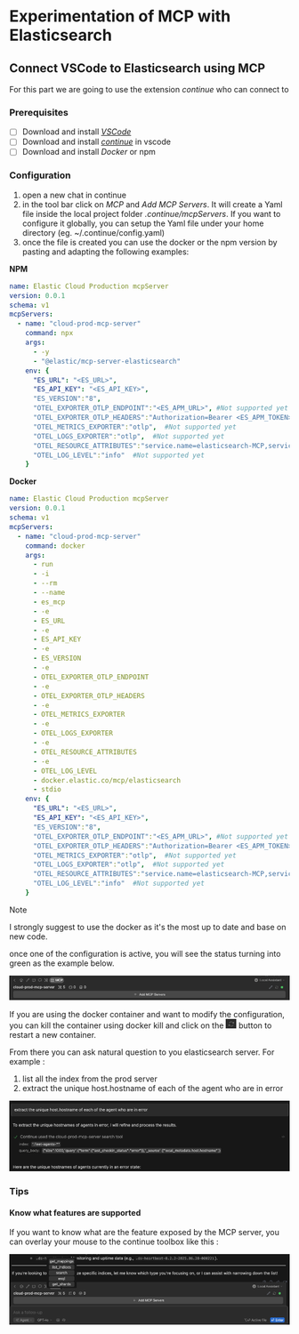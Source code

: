 # Experimentation of MCP with Elasticsearch

## Connect VSCode to Elasticsearch using MCP

For this part we are going to use the extension _continue_ who can connect to 

### Prerequisites

- [ ] Download and install [_VSCode_](https://code.visualstudio.com/download)
- [ ] Download and install [_continue_](https://marketplace.visualstudio.com/items?itemName=Continue.continue) in vscode
- [ ] Download and install _Docker_ or npm

### Configuration

1. open a new chat in continue
2. in the tool bar click on _MCP_ and _Add MCP Servers_. It will create a Yaml file inside the local project folder _.continue/mcpServers_. If you want to configure it globally, you can setup the Yaml file under your home directory (eg. ~/.continue/config.yaml)
3. once the file is created you can use the docker or the npm version by pasting and adapting the following examples:

**NPM**

```yaml
name: Elastic Cloud Production mcpServer
version: 0.0.1
schema: v1
mcpServers:
  - name: "cloud-prod-mcp-server"
    command: npx
    args:
      - -y
      - "@elastic/mcp-server-elasticsearch"
    env: {
      "ES_URL": "<ES_URL>",
      "ES_API_KEY": "<ES_API_KEY>",
      "ES_VERSION":"8",
      "OTEL_EXPORTER_OTLP_ENDPOINT":"<ES_APM_URL>", #Not supported yet
      "OTEL_EXPORTER_OTLP_HEADERS":"Authorization=Bearer <ES_APM_TOKEN>",  #Not supported yet
      "OTEL_METRICS_EXPORTER":"otlp",  #Not supported yet
      "OTEL_LOGS_EXPORTER":"otlp",  #Not supported yet
      "OTEL_RESOURCE_ATTRIBUTES":"service.name=elasticsearch-MCP,service.version=0.4.0,deployment.environment=dev",  #Not supported yet
      "OTEL_LOG_LEVEL":"info"  #Not supported yet
    }
```

**Docker**

```yaml
name: Elastic Cloud Production mcpServer
version: 0.0.1
schema: v1
mcpServers:
  - name: "cloud-prod-mcp-server"
    command: docker
    args:
      - run
      - -i
      - --rm
      - --name
      - es_mcp
      - -e
      - ES_URL
      - -e
      - ES_API_KEY
      - -e
      - ES_VERSION
      - -e
      - OTEL_EXPORTER_OTLP_ENDPOINT
      - -e
      - OTEL_EXPORTER_OTLP_HEADERS
      - -e
      - OTEL_METRICS_EXPORTER
      - -e
      - OTEL_LOGS_EXPORTER
      - -e
      - OTEL_RESOURCE_ATTRIBUTES
      - -e
      - OTEL_LOG_LEVEL
      - docker.elastic.co/mcp/elasticsearch
      - stdio
    env: {
      "ES_URL": "<ES_URL>",
      "ES_API_KEY": "<ES_API_KEY>",
      "ES_VERSION":"8",
      "OTEL_EXPORTER_OTLP_ENDPOINT":"<ES_APM_URL>", #Not supported yet
      "OTEL_EXPORTER_OTLP_HEADERS":"Authorization=Bearer <ES_APM_TOKEN>",  #Not supported yet
      "OTEL_METRICS_EXPORTER":"otlp",  #Not supported yet
      "OTEL_LOGS_EXPORTER":"otlp",  #Not supported yet
      "OTEL_RESOURCE_ATTRIBUTES":"service.name=elasticsearch-MCP,service.version=0.4.0,deployment.environment=dev",  #Not supported yet
      "OTEL_LOG_LEVEL":"info"  #Not supported yet
    }
```

> [!NOTE]
> I strongly suggest to use the docker as it's the most up to date and base on new code.

once one of the configuration is active, you will see the status turning into green as the example below.

![mcp connection status](img/mcp_connection.png)

If you are using the docker container and want to modify the configuration, you can kill the container using docker kill and click on the ![mcp reconnect](img/mcp_reconnect.png) button to restart a new container.

From there you can ask natural question to you elasticsearch server. For example :

1. list all the index from the prod server
2. extract the unique host.hostname of each of the agent who are in error

![Example answer](img/mcp_example_answer.png)

### Tips

#### Know what features are supported

If you want to know what are the feature exposed by the MCP server, you can overlay your mouse to the continue toolbox like this :

![Features available](img/mcp_features.png)